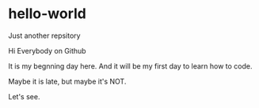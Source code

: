 # hello-world
Just another repsitory

Hi Everybody on Github

It is my begnning day here. And it will be my first day to learn how to code.

Maybe it is late, but maybe it's NOT.

Let's see.
